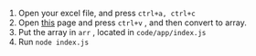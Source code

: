 1. Open your excel file, and press `ctrl+a, ctrl+c`
2. Open [this](http://www.seabreezecomputers.com/excel2array/) page and press `ctrl+v`  , and then convert to array.
3. Put the array in `arr` , located in `code/app/index.js`
4. Run `node index.js`

